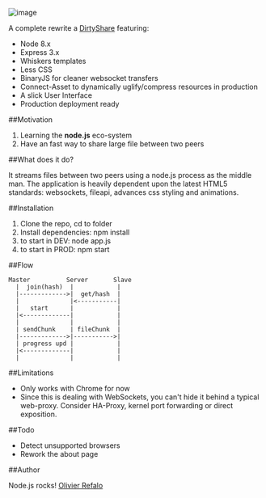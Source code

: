 

![image](https://raw.github.com/orefalo/QuickShare/master/QuickShare.jpg)

A complete rewrite a [DirtyShare](https://github.com/Miserlou/DirtyShare) featuring:

* Node 8.x
* Express 3.x
* Whiskers templates
* Less CSS
* BinaryJS for cleaner websocket transfers
* Connect-Asset to dynamically uglify/compress resources in production
* A slick User Interface
* Production deployment ready

##Motivation

1. Learning the **node.js** eco-system
2. Have an fast way to share large file between two peers

##What does it do?

It streams files between two peers using a node.js process as the middle man. The application is heavily dependent upon the latest HTML5 standards: websockets, fileapi, advances css styling and animations.


##Installation

1. Clone the repo, cd to folder
2. Install dependencies: npm install
3. to start in DEV: node app.js
4. to start in PROD: npm start

##Flow

```
Master          Server       Slave
  |  join(hash)  |            |
  |------------->|  get/hash  |
  |              |<-----------|
  |   start      |            |
  |<-------------|            |
  |              |            |
  | sendChunk    | fileChunk  |
  |------------->|----------->|
  | progress upd |            |
  |<-------------|            |
  |              |            |
```

##Limitations

* Only works with Chrome for now
* Since this is dealing with WebSockets, you can't hide it behind a typical web-proxy. Consider HA-Proxy, kernel port forwarding or direct exposition.

##Todo

* Detect unsupported browsers
* Rework the about page


##Author

Node.js rocks!  [Olivier Refalo](http://resume.github.com/?orefalo)

